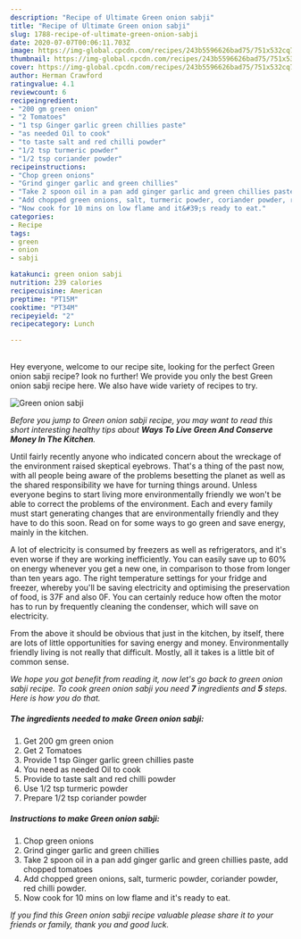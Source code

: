 ```yaml
---
description: "Recipe of Ultimate Green onion sabji"
title: "Recipe of Ultimate Green onion sabji"
slug: 1788-recipe-of-ultimate-green-onion-sabji
date: 2020-07-07T00:06:11.703Z
image: https://img-global.cpcdn.com/recipes/243b5596626bad75/751x532cq70/green-onion-sabji-recipe-main-photo.jpg
thumbnail: https://img-global.cpcdn.com/recipes/243b5596626bad75/751x532cq70/green-onion-sabji-recipe-main-photo.jpg
cover: https://img-global.cpcdn.com/recipes/243b5596626bad75/751x532cq70/green-onion-sabji-recipe-main-photo.jpg
author: Herman Crawford
ratingvalue: 4.1
reviewcount: 6
recipeingredient:
- "200 gm green onion"
- "2 Tomatoes"
- "1 tsp Ginger garlic green chillies paste"
- "as needed Oil to cook"
- "to taste salt and red chilli powder"
- "1/2 tsp turmeric powder"
- "1/2 tsp coriander powder"
recipeinstructions:
- "Chop green onions"
- "Grind ginger garlic and green chillies"
- "Take 2 spoon oil in a pan add ginger garlic and green chillies paste, add chopped tomatoes"
- "Add chopped green onions, salt, turmeric powder, coriander powder, red chilli powder."
- "Now cook for 10 mins on low flame and it&#39;s ready to eat."
categories:
- Recipe
tags:
- green
- onion
- sabji

katakunci: green onion sabji 
nutrition: 239 calories
recipecuisine: American
preptime: "PT15M"
cooktime: "PT34M"
recipeyield: "2"
recipecategory: Lunch

---
```

<br>
Hey everyone, welcome to our recipe site, looking for the perfect Green onion sabji recipe? look no further! We provide you only the best Green onion sabji recipe here. We also have wide variety of recipes to try.
<br>


![Green onion sabji](https://img-global.cpcdn.com/recipes/243b5596626bad75/751x532cq70/green-onion-sabji-recipe-main-photo.jpg)

<i>Before you jump to Green onion sabji recipe, you may want to read this short interesting healthy tips about 
<strong>Ways To Live Green And Conserve Money In The Kitchen</strong>.</i>
</br>

Until fairly recently anyone who indicated concern about the wreckage of the environment raised skeptical eyebrows. That's a thing of the past now, with all people being aware of the problems besetting the planet as well as the shared responsibility we have for turning things around. Unless everyone begins to start living more environmentally friendly we won't be able to correct the problems of the environment. Each and every family must start generating changes that are environmentally friendly and they have to do this soon. Read on for some ways to go green and save energy, mainly in the kitchen.

A lot of electricity is consumed by freezers as well as refrigerators, and it's even worse if they are working inefficiently. You can easily save up to 60% on energy whenever you get a new one, in comparison to those from longer than ten years ago. The right temperature settings for your fridge and freezer, whereby you'll be saving electricity and optimising the preservation of food, is 37F and also 0F. You can certainly reduce how often the motor has to run by frequently cleaning the condenser, which will save on electricity.

From the above it should be obvious that just in the kitchen, by itself, there are lots of little opportunities for saving energy and money. Environmentally friendly living is not really that difficult. Mostly, all it takes is a little bit of common sense.


<i>We hope you got benefit from reading it, now let's go back to green onion sabji recipe. To cook green onion sabji you need <strong>7</strong> ingredients and <strong>5</strong> steps. Here is how you do that.
</i>

##### The ingredients needed to make Green onion sabji:

1. Get 200 gm green onion
1. Get 2 Tomatoes
1. Provide 1 tsp Ginger garlic green chillies paste
1. You need as needed Oil to cook
1. Provide to taste salt and red chilli powder
1. Use 1/2 tsp turmeric powder
1. Prepare 1/2 tsp coriander powder


##### Instructions to make Green onion sabji:

1. Chop green onions
1. Grind ginger garlic and green chillies
1. Take 2 spoon oil in a pan add ginger garlic and green chillies paste, add chopped tomatoes
1. Add chopped green onions, salt, turmeric powder, coriander powder, red chilli powder.
1. Now cook for 10 mins on low flame and it&#39;s ready to eat.


<i>If you find this Green onion sabji recipe valuable please share it to your friends or family, thank you and good luck.</i>
